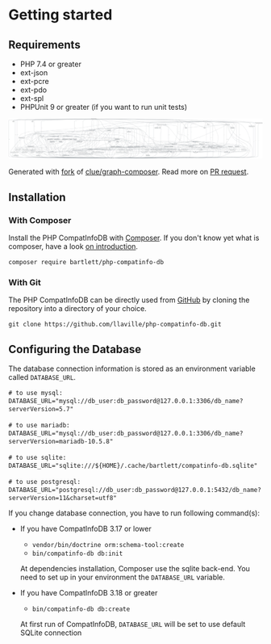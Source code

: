 <!-- markdownlint-disable MD013 -->
# Getting started

## Requirements

* PHP 7.4 or greater
* ext-json
* ext-pcre
* ext-pdo
* ext-spl
* PHPUnit 9 or greater (if you want to run unit tests)

![GraPHP Composer](./graph-composer.svg)

Generated with [fork](https://github.com/markuspoerschke/graph-composer/tree/add-options-to-exclude) of [clue/graph-composer](https://github.com/clue/graph-composer).
Read more on [PR request](https://github.com/clue/graph-composer/pull/45).

## Installation

### With Composer

Install the PHP CompatInfoDB with [Composer](https://getcomposer.org/).
If you don't know yet what is composer, have a look [on introduction](http://getcomposer.org/doc/00-intro.md).

```shell
composer require bartlett/php-compatinfo-db
```

### With Git

The PHP CompatInfoDB can be directly used from [GitHub](https://github.com/llaville/php-compatinfo-db.git)
by cloning the repository into a directory of your choice.

```shell
git clone https://github.com/llaville/php-compatinfo-db.git
```

## Configuring the Database

The database connection information is stored as an environment variable called `DATABASE_URL`.

```shell
# to use mysql:
DATABASE_URL="mysql://db_user:db_password@127.0.0.1:3306/db_name?serverVersion=5.7"

# to use mariadb:
DATABASE_URL="mysql://db_user:db_password@127.0.0.1:3306/db_name?serverVersion=mariadb-10.5.8"

# to use sqlite:
DATABASE_URL="sqlite:///${HOME}/.cache/bartlett/compatinfo-db.sqlite"

# to use postgresql:
DATABASE_URL="postgresql://db_user:db_password@127.0.0.1:5432/db_name?serverVersion=11&charset=utf8"
```

If you change database connection, you have to run following command(s):

* If you have CompatInfoDB 3.17 or lower
  * `vendor/bin/doctrine orm:schema-tool:create`
  * `bin/compatinfo-db db:init`

  At dependencies installation, Composer use the sqlite back-end. You need to set up in your environment the `DATABASE_URL` variable.

* If you have CompatInfoDB 3.18 or greater
  * `bin/compatinfo-db db:create`

  At first run of CompatInfoDB, `DATABASE_URL` will be set to use default SQLite connection
